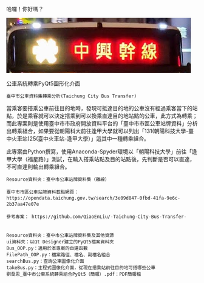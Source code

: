 哈囉！你好嗎？


![image](/Resource/中興幹線.png)


公車系統轉乘PyQt5圖形化介面

	臺中市公車資料集轉乘分析(Taichung City Bus Transfer)

當乘客要撘乘公車前往目的地時，發現可抵達目的地的公車沒有經過乘客當下的站點，於是乘客就可以決定撘乘到可以換乘直達目的地站點的公車，此方式為轉乘；而此專案則是使用臺中市市政府開放資料平台​的「臺中市市區公車站牌資料」分析出轉乘組合，如果要從朝陽科大前往逢甲大學就​可以列出「131(朝陽科技大學-臺中火車站)25(臺中火車站-逢甲大學）」這其中一種轉乘組合。

此專案由Python撰寫，使用Anaconda-Spyder環境以「朝陽科技大學」前往「逢甲大學（福星路）」測試，在輸入撘乘站點及目的站點後，先判斷是否可以直達，不可直達則輸出轉乘組合。


	Resource資料夾：臺中市公車站牌資料集（離線）

	臺中市市區公車站牌資料載點網頁： https://opendata.taichung.gov.tw/search/3e09d847-0fbd-41fa-9e6c-2b37aa47e07e

	參考專案： https://github.com/QiaoEnLiu/-Taichung-City-Bus-Transfer-
	
 
	Resource資料夾：臺中市公車站牌資料集及其他資源
	ui資料夾：以Qt Designer建立的PyQt5檔案資料夾
	Bus_OOP.py：適用於本專案的自建函數
	FilePath_OOP.py：檔案路徑、檔名、副檔名組合
	searchBus.py：查詢公車圖像化介面
	takeBus.py：主程式圖像化介面，從現在撘乘站前往目的地可撘哪些公車
 	劉喬恩_臺中市公車系統轉乘組合PyQt5（簡報）.pdf：PDF簡報檔

